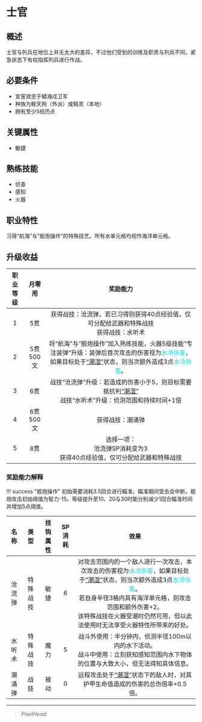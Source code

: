 # 士官

## 概述

士官与列兵在地位上并无太大的差异，不过他们受到的训练及职责与列兵不同，紧急状态下有权指挥列兵进行作战。

## 必要条件

* 宣誓效忠于鳞海戍卫军
* 种族为鲸天狗（外派）或精灵（本地）
* 拥有至少5经历点

## 关键属性

* 敏捷

## 熟练技能

* 侦查
* 感知
* 火器

## 职业特性

习得“航海”与“舰炮操作”的特殊技艺。所有水单元格均视作海洋单元格。

## 升级收益

职业等级|月零用|奖励能力
:--:|:--:|:--:
1|5贯|获得战技：沧流弹，若已习得则获得40点经验值，仅可分配给武器和特殊战技<br>获得战技：水听术
2|5贯500文|将“航海”与“舰炮操作”加入熟练技能，火器5级技能“专注装弹”升级：装弹后首次攻击的伤害视为<font color="#00dbdb">水冷伤害</font>，如果目标处于<a href="../../../../status/normal/#潮湿" target="_blank">“潮湿”</a>状态，则当次额外造成3点<font color="#00dbdb">水冷伤害</font>。
3|6贯|战技“沧流弹”升级：若造成的伤害小于5，则目标需要抵抗判<a href="../../../../status/normal/#潮湿" target="_blank">“潮湿”</a><br>战技“水听术”升级：侦测范围和持续时间+1倍
4|6贯500文|获得战技：潮涌弹
5|8贯|选择一项：<br>沧流弹SP消耗变为3<br>获得40点经验值，仅可分配给武器和特殊战技

### 奖励能力解释

!!! success "舰炮操作"
    初始需要消耗3.5回合进行瞄准，瞄准期间受击会中断，舰炮攻击初始阈值为智力-15。等级提升至10、20与30时能分别减少1回合瞄准时间并增加5点阈值。

名称|类型|挂钩属性|SP消耗|效果
:--:|:--:|:--:|:--:|:--:
沧流弹|特殊战技|敏捷|6|对攻击范围内的一个敌人进行一次攻击，本次攻击的伤害视为<font color="#00dbdb">水冷伤害</font>，如果目标处于<a href="../../../../status/normal/#潮湿" target="_blank">“潮湿”</a>状态，则当次额外造成3点<font color="#00dbdb">水冷伤害</font>。<br>若自身半径3格内具有海洋单元格，则攻击范围和额外伤害+2。<br>该特殊战技在火器受潮时仍然可用，但以此法使用时无法享受火器特性所带来的好处。
水听术|特殊战技|魔力|5|战斗外使用：半分钟内，侦测半径100m以内的水下活动。<br>战斗中使用：立刻获知感知范围内水下物体的位置与大致大小，但无法得知具体信息。
潮涌弹|战技|被动|0|远程攻击处于<a href="../../../../status/normal/#潮湿" target="_blank">“潮湿”</a>状态下的敌人时，对其护甲生命值造成的伤害的总伤倍率+0.5倍。

---

> *PixelHead*